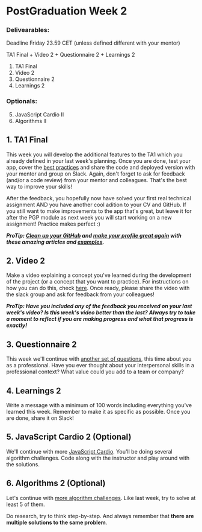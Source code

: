 # PostGraduation Week 2

### Delivearables: 
Deadline Friday 23.59 CET (unless defined different with your mentor)

TA1 Final + Video 2 + Questionnaire 2 + Learnings 2

1. TA1 Final
2. Video 2
3. Questionnaire 2
4. Learnings 2

### Optionals:
5. JavaScript Cardio II
6. Algorithms II

## 1. TA1 Final

This week you will develop the additional features to the TA1 which you already defined in your last week's planning. Once you are done, test your app, cover the [best practices](https://github.com/riccardobevilacqua/technical-assignment-tips#technical-assignment-tips) and share the code and deployed version with your mentor and group on Slack. Again, don't forget to ask for feedback (and/or a code review) from your mentor and colleagues. That's the best way to improve your skills!

After the feedback, you hopefully now have solved your first real technical assignment AND you have another cool adition to your CV and GitHub. If you still want to make improvements to the app that's great, but leave it for after the PGP module as next week you will start working on a new assignment! Practice makes perfect :)

***ProTip: [Clean up your GitHub](https://medium.com/@sharonlin/cleaning-up-your-github-fedaf9e7cef2) and [make your profile great again](https://dev.to/pedes/make-your-github-profile-great-again-oan) with these amazing articles and [examples](https://github.com/kautukkundan/Awesome-Profile-README-templates).***

## 2. Video 2

Make a video explaining a concept you've learned during the development of the project (or a concept that you want to practice). For instructions on how you can do this, check [here](./../how-to-record-concept.md). Once ready, please share the video with the slack group and ask for feedback from your colleagues!

***ProTip: Have you included any of the feedback you received on your last week's video? Is this week's video better than the last? Always try to take a moment to reflect if you are making progress and what that progress is exactly!***

## 3. Questionnaire 2

This week we'll continue with [another set of questions](https://hackyourfuture.typeform.com/to/W7Nku0co), this time about you as a professional. Have you ever thought about your interpersonal skills in a professional context? What value could you add to a team or company?

## 4. Learnings 2
 
Write a message with a minimum of 100 words including everything you've learned this week. Remember to make it as specific as possible. Once you are done, share it on Slack!

## 5. JavaScript Cardio 2 (Optional)

We'll continue with more [JavaScript Cardio](https://www.youtube.com/watch?v=M2bJBuaOeOQ). You'll be doing several algorithm challenges. Code along with the instructor and play around with the solutions.

## 6. Algorithms 2 (Optional)

Let's continue with [more algorithm challenges](https://www.freecodecamp.org/learn/javascript-algorithms-and-data-structures/basic-algorithm-scripting/). Like last week, try to solve at least 5 of them.

Do research, try to think step-by-step. And always remember that **there are multiple solutions to the same problem**.
